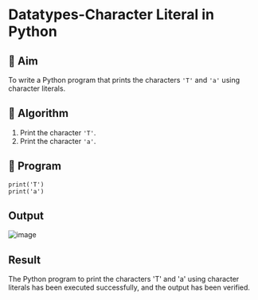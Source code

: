 # Datatypes-Character Literal in Python

## 🎯 Aim
To write a Python program that prints the characters `'T'` and `'a'` using character literals.

## 🧠 Algorithm
1. Print the character `'T'`.
2. Print the character `'a'`.

## 🧾 Program
```
print('T')
print('a')
```
## Output
![image](https://github.com/user-attachments/assets/a4c0f30a-4fdc-4558-8f00-1b7b1592d586)


## Result
The Python program to print the characters 'T' and 'a' using character literals has been executed successfully, and the output has been verified.
